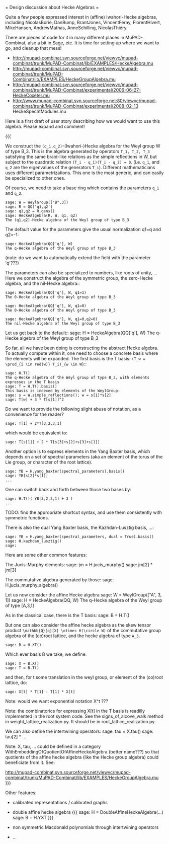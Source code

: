 = Design discussion about Hecke Algebras =

Quite a few people expressed interest in (affine) Iwahori-Hecke algebras, including
NicolasBorie, DanBump, BrantJones, VincentFeray, FlorentHivert, MikeHansen, AndrewMathas, AnneSchilling, NicolasThiéry.

There are pieces of code for it in many different places in MuPAD-Combinat, also a bit in Sage, etc. It is time for setting up where we want to go, and cleanup that mess!

 * http://mupad-combinat.svn.sourceforge.net/viewvc/mupad-combinat/trunk/MuPAD-Combinat/lib/EXAMPLES/HeckeAlgebra.mu
 * http://mupad-combinat.svn.sourceforge.net/viewvc/mupad-combinat/trunk/MuPAD-Combinat/lib/EXAMPLES/HeckeGroupAlgebra.mu
 * http://mupad-combinat.svn.sourceforge.net/viewvc/mupad-combinat/trunk/MuPAD-Combinat/experimental/2006-06-27-HeckeCoxeter.mu
 * http://www.mupad-combinat.svn.sourceforge.net:80/viewvc/mupad-combinat/trunk/MuPAD-Combinat/experimental/2008-02-13 HeckeSpechtModules.mu

Here is a first draft of user story describing how we would want to use this algebra. Please expand and comment!

{{{

We construct the `(q_1,q_2)`-(Iwahori-)Hecke algebra for the Weyl
group W of type B_3. This is the algebra generated by operators `T_1,
T_2, T_3` satisfying the same braid-like relations as the simple
reflections in W, but subject to the quadratic relation `(T_i -
q_1)(T_i - q_2) = 0`.  (i.e. `q_1`, and `q_2` are the eigenvalues of
the generators `T_i`).  Different mathematicians uses different
parametrizations. This one is the most generic, and can easily be
specialized to other ones.

Of course, we need to take a base ring which contains the
parameters `q_1` and `q_2`.

    sage: W = WeylGroup(["B",3])
    sage: R = QQ['q1,q2']
    sage: q1,q2 = R.gens()
    sage: HeckeAlgebra(R, W, q1, q2)
    The (q1,q2)-Hecke algebra of the Weyl group of type B_3

The default value for the parameters give the usual normalization q1=q and q2=-1:

    sage: HeckeAlgebra(QQ['q'], W)
    The q-Hecke algebra of the Weyl group of type B_3

(note: do we want to automatically extend the field with the parameter 'q'???)

The parameters can also be specialized to numbers, like roots of
unity, ... Here we construct the algebra of the symmetric group, the
zero-Hecke algebra, and the nil-Hecke algebra::

    sage: HeckeAlgebra(QQ['q'], W, q1=1)
    The 0-Hecke algebra of the Weyl group of type B_3

    sage: HeckeAlgebra(QQ['q'], W, q1=0)
    The 0-Hecke algebra of the Weyl group of type B_3

    sage: HeckeAlgebra(QQ['q'], W, q1=0,q2=0)
    The nil-Hecke algebra of the Weyl group of type B_3

Let us get back to the default::
    sage: H = HeckeAlgebra(QQ['q'], W)
    The q-Hecke algebra of the Weyl group of type B_3
    
So far, all we have been doing is constructing the abstract Hecke
algebra. To actually compute within it, one need to choose a concrete
basis where the elements will be expanded. The first basis is the T
basis: `(T_w = \prod_{i \in red(w)} T_i)_{w \in W}`::

    sage: H.T()
    The q-Hecke algebra of the Weyl group of type B_3, with elements expresses in the T basis
    sage: T = H.T().basis()
    This basis is indexed by elements of the WeylGroup:
    sage: s = W.simple_reflections(); w = s[1]*s[2]
    sage: T[w] + 3 * T[s[1]]^2

Do we want to provide the following slight abuse of notation, as a
convenience for the reader?

    sage: T[1] + 2*T[3,2,3,1]
    
which would be equivalent to:

    sage: T[s[1]] + 2 * T[s[3]+s[2]+s[3]+s[1]]


Another option is to express elements in the Yang Baxter basis, which
depends on a set of spectral parameters (aka an element of the torus
of the Lie group, or character of the root lattice).

    sage: YB = H.yang_baxter(spectral_parameters).basis()
    sage: YB[s[2]*s[1]]
    ...

One can switch back and forth between those two bases by:

    sage: H.T()( YB[3,2,3,1] + 3 )
    ...

TODO: find the appropriate shortcut syntax, and use them consistently
with symmetric functions.

There is also the dual Yang Baxter basis, the Kazhdan-Lusztig basis, ...:

    sage: YB = H.yang_baxter(spectral_parameters, dual = True).basis()
    sage: H.kazhdan_lusztig()
    sage: 


Here are some other common features:
    
The Jucis-Murphy elements:
    sage: jm = H.jucis_murphy()
    sage: jm[2] * jm[3]

The commutative algebra generated by those:
    sage: H.jucis_murphy_algebra()


Let us now consider the affine Hecke algebra
    sage: W = WeylGroup(["A", 3, 1])
    sage: H = HeckeAlgebra(QQ, W)
    The q-Hecke algebra of the Weyl group of type [A,3,1]

As in the classical case, there is the T basis:
    sage: B = H.T()

But one can also consider the affine hecke algebra as the skew tensor
product `\mathbb{Q}[q][X] \otimes H(\circle W)` of the commutative
group algebra of the (co)root lattice, and the hecke algebra of type
`A_3`.

    sage: B = H.XT()

Which ever basis B we take, we define:

    sage: X = B.X()
    sage: T = B.T()

and then, for t some translation in the weyl group, or element of the
(co)root lattice, do:

    sage: X[t] * T[1] - T[1] * X[t]

Note: would we want exponential notation X^t ???

Note: the combinatorics for expressing X[t] in the T basis is readilly
implemented in the root system code. See the signs_of_alcove_walk
method in weight_lattice_realization.py. It should be in
root_lattice_realization.py.

We can also define the intertwining operators:
    sage: tau = X.tau()
    sage: tau[2] * ...

Note: X, tau, ... could be defined in a category
WithEmbeddingOfQuotientOfAffineHeckeAlgebra (better name???) so that
quotients of the affine hecke algebra (like the Hecke group algebra)
could beneficiate from it. See:

http://mupad-combinat.svn.sourceforge.net/viewvc/mupad-combinat/trunk/MuPAD-Combinat/lib/EXAMPLES/HeckeGroupAlgebra.mu
}}}

Other features:

* calibrated representations / calibrated graphs

* double affine hecke algebra
  {{{
    sage: H = DoubleAffineHeckeAlgebra(...)
    sage: B = H.YXT
  }}}
* non symmetric Macdonald polynomials through intertwining operators
* ...
